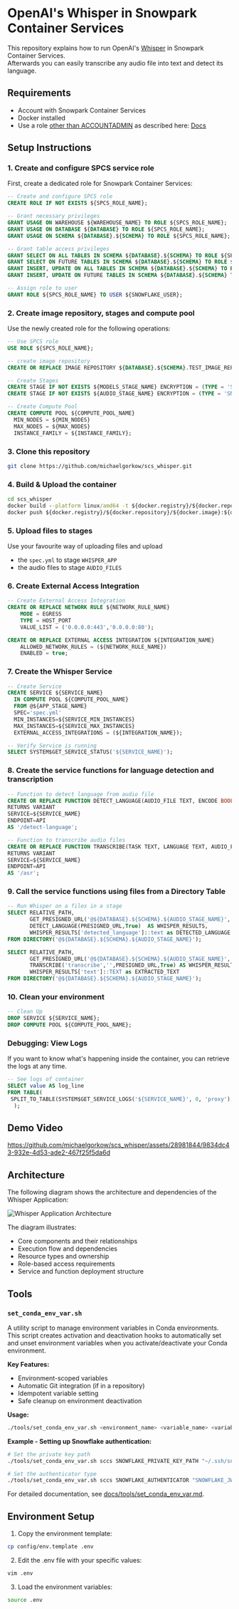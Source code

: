 # OpenAI's Whisper in Snowpark Container Services
This repository explains how to run OpenAI's [Whisper](https://github.com/openai/whisper) in Snowpark Container Services.  
Afterwards you can easily transcribe any audio file into text and detect its language.

## Requirements
* Account with Snowpark Container Services
* Docker installed
* Use a role <u>other than ACCOUNTADMIN</u> as described here: [Docs](https://docs.snowflake.com/en/developer-guide/snowpark-container-services/additional-considerations-services-jobs#network-egress)

## Setup Instructions
### 1. Create and configure SPCS service role
First, create a dedicated role for Snowpark Container Services:
```sql
-- Create and configure SPCS role
CREATE ROLE IF NOT EXISTS ${SPCS_ROLE_NAME};

-- Grant necessary privileges
GRANT USAGE ON WAREHOUSE ${WAREHOUSE_NAME} TO ROLE ${SPCS_ROLE_NAME};
GRANT USAGE ON DATABASE ${DATABASE} TO ROLE ${SPCS_ROLE_NAME};
GRANT USAGE ON SCHEMA ${DATABASE}.${SCHEMA} TO ROLE ${SPCS_ROLE_NAME};

-- Grant table access privileges
GRANT SELECT ON ALL TABLES IN SCHEMA ${DATABASE}.${SCHEMA} TO ROLE ${SPCS_ROLE_NAME};
GRANT SELECT ON FUTURE TABLES IN SCHEMA ${DATABASE}.${SCHEMA} TO ROLE ${SPCS_ROLE_NAME};
GRANT INSERT, UPDATE ON ALL TABLES IN SCHEMA ${DATABASE}.${SCHEMA} TO ROLE ${SPCS_ROLE_NAME};
GRANT INSERT, UPDATE ON FUTURE TABLES IN SCHEMA ${DATABASE}.${SCHEMA} TO ROLE ${SPCS_ROLE_NAME};

-- Assign role to user
GRANT ROLE ${SPCS_ROLE_NAME} TO USER ${SNOWFLAKE_USER};
```

### 2. Create image repository, stages and compute pool
Use the newly created role for the following operations:
```sql
-- Use SPCS role
USE ROLE ${SPCS_ROLE_NAME};

-- create image repository
CREATE OR REPLACE IMAGE REPOSITORY ${DATABASE}.${SCHEMA}.TEST_IMAGE_REPOSITORY;

-- Create Stages
CREATE STAGE IF NOT EXISTS ${MODELS_STAGE_NAME} ENCRYPTION = (TYPE = 'SNOWFLAKE_SSE') DIRECTORY = (ENABLE = TRUE);
CREATE STAGE IF NOT EXISTS ${AUDIO_STAGE_NAME} ENCRYPTION = (TYPE = 'SNOWFLAKE_SSE') DIRECTORY = (ENABLE = TRUE);

-- Create Compute Pool
CREATE COMPUTE POOL ${COMPUTE_POOL_NAME}
  MIN_NODES = ${MIN_NODES}
  MAX_NODES = ${MAX_NODES}
  INSTANCE_FAMILY = ${INSTANCE_FAMILY};
```

### 3. Clone this repository
```bash
git clone https://github.com/michaelgorkow/scs_whisper.git
```

### 4. Build & Upload the container
```cmd
cd scs_whisper
docker build --platform linux/amd64 -t ${docker.registry}/${docker.repository}/${docker.image}:${docker.tag} .
docker push ${docker.registry}/${docker.repository}/${docker.image}:${docker.tag}
```

### 5. Upload files to stages  
Use your favourite way of uploading files and upload 
* the `spec.yml` to stage `WHISPER_APP`
* the audio files to stage `AUDIO_FILES`

### 6. Create External Access Integration
```sql
-- Create External Access Integration
CREATE OR REPLACE NETWORK RULE ${NETWORK_RULE_NAME}
    MODE = EGRESS
    TYPE = HOST_PORT
    VALUE_LIST = ('0.0.0.0:443','0.0.0.0:80');

CREATE OR REPLACE EXTERNAL ACCESS INTEGRATION ${INTEGRATION_NAME}
    ALLOWED_NETWORK_RULES = (${NETWORK_RULE_NAME})
    ENABLED = true;
```

### 7. Create the Whisper Service
```sql
-- Create Service
CREATE SERVICE ${SERVICE_NAME}
  IN COMPUTE POOL ${COMPUTE_POOL_NAME}
  FROM @${APP_STAGE_NAME}
  SPEC='spec.yml'
  MIN_INSTANCES=${SERVICE_MIN_INSTANCES}
  MAX_INSTANCES=${SERVICE_MAX_INSTANCES}
  EXTERNAL_ACCESS_INTEGRATIONS = (${INTEGRATION_NAME});

-- Verify Service is running
SELECT SYSTEM$GET_SERVICE_STATUS('${SERVICE_NAME}');
```

### 8. Create the service functions for language detection and transcription
```sql
-- Function to detect language from audio file
CREATE OR REPLACE FUNCTION DETECT_LANGUAGE(AUDIO_FILE TEXT, ENCODE BOOLEAN)
RETURNS VARIANT
SERVICE=${SERVICE_NAME}
ENDPOINT=API
AS '/detect-language';

-- Function to transcribe audio files
CREATE OR REPLACE FUNCTION TRANSCRIBE(TASK TEXT, LANGUAGE TEXT, AUDIO_FILE TEXT, ENCODE BOOLEAN)
RETURNS VARIANT
SERVICE=${SERVICE_NAME}
ENDPOINT=API
AS '/asr';
```

### 9. Call the service functions using files from a Directory Table
```sql
-- Run Whisper on a files in a stage
SELECT RELATIVE_PATH, 
       GET_PRESIGNED_URL('@${DATABASE}.${SCHEMA}.${AUDIO_STAGE_NAME}', RELATIVE_PATH) AS PRESIGNED_URL,
       DETECT_LANGUAGE(PRESIGNED_URL,True)  AS WHISPER_RESULTS,
       WHISPER_RESULTS['detected_language']::text as DETECTED_LANGUAGE
FROM DIRECTORY('@${DATABASE}.${SCHEMA}.${AUDIO_STAGE_NAME}');

SELECT RELATIVE_PATH, 
       GET_PRESIGNED_URL('@${DATABASE}.${SCHEMA}.${AUDIO_STAGE_NAME}', RELATIVE_PATH) AS PRESIGNED_URL,
       TRANSCRIBE('transcribe','',PRESIGNED_URL,True) AS WHISPER_RESULTS,
       WHISPER_RESULTS['text']::TEXT as EXTRACTED_TEXT
FROM DIRECTORY('@${DATABASE}.${SCHEMA}.${AUDIO_STAGE_NAME}');
```

### 10. Clean your environment
```sql
-- Clean Up
DROP SERVICE ${SERVICE_NAME};
DROP COMPUTE POOL ${COMPUTE_POOL_NAME};
```

### Debugging: View Logs
If you want to know what's happening inside the container, you can retrieve the logs at any time.
```sql
-- See logs of container
SELECT value AS log_line
FROM TABLE(
 SPLIT_TO_TABLE(SYSTEM$GET_SERVICE_LOGS('${SERVICE_NAME}', 0, 'proxy'), '\n')
  );
```

## Demo Video
https://github.com/michaelgorkow/scs_whisper/assets/28981844/9834dc43-932e-4d53-ade2-467f25f5da6d

## Architecture
The following diagram shows the architecture and dependencies of the Whisper Application:

![Whisper Application Architecture](diagrams/whisper.svg)

The diagram illustrates:
- Core components and their relationships
- Execution flow and dependencies
- Resource types and ownership
- Role-based access requirements
- Service and function deployment structure

## Tools

### `set_conda_env_var.sh`
A utility script to manage environment variables in Conda environments. This script creates activation and deactivation hooks to automatically set and unset environment variables when you activate/deactivate your Conda environment.

**Key Features:**
- Environment-scoped variables
- Automatic Git integration (if in a repository)
- Idempotent variable setting
- Safe cleanup on environment deactivation

**Usage:**
```bash
./tools/set_conda_env_var.sh <environment_name> <variable_name> <variable_value>
```

**Example - Setting up Snowflake authentication:**
```bash
# Set the private key path
./tools/set_conda_env_var.sh sccs SNOWFLAKE_PRIVATE_KEY_PATH "~/.ssh/snowflake.p8"

# Set the authenticator type
./tools/set_conda_env_var.sh sccs SNOWFLAKE_AUTHENTICATOR "SNOWFLAKE_JWT"
```

For detailed documentation, see [docs/tools/set_conda_env_var.md](docs/tools/set_conda_env_var.md).

## Environment Setup

1. Copy the environment template:
```bash
cp config/env.template .env
```

2. Edit the .env file with your specific values:
```bash
vim .env
```

3. Load the environment variables:
```bash
source .env
```



